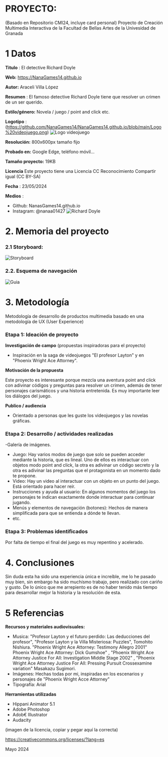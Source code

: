 # PROYECTO: 

(Basado en Repositorio CMI24, incluye card personal)
Proyecto de Creación Multimedia Interactiva de la  Facultad de Bellas Artes de la Univesidad de Granada



# 1 Datos 



**Titulo** : El detective Richard Doyle

**Web:**   https://NanaGames14.github.io

**Autor:**  Araceli Villa López

**Resumen** : El famoso detective Richard Doyle tiene que resolver un crimen de un ser querido.

**Estilo/género:**  Novela / juego / point and click etc.

**Logotipo** : (https://github.com/NanaGames14/NanaGames14.github.io/blob/main/Logo%20videojuego.png) 
![Logo videojuego](https://github.com/NanaGames14/NanaGames14.github.io/assets/170507193/43d92585-fbff-4d39-a2fc-83b6d2135865)



**Resolución:** 800x600px tamaño fijo 

**Probado en:**     Google Edge, teléfono móvil...

**Tamaño proyecto:** 19KB 

**Licencia** Este proyecto tiene una Licencia CC Reconocimiento Compartir igual (CC BY-SA)

**Fecha** : 23/05/2024

**Medios** :

- Github: NanasGames14.github.io
- Instagram: @nanaa01427
![Richard Doyle](https://github.com/NanaGames14/NanaGames14.github.io/assets/170507193/de83d5d2-cecb-491e-a76e-025208890a16)




# 2. Memoria del proyecto 

### 2.1 Storyboard: 
![Storyboard](https://github.com/NanaGames14/NanaGames14.github.io/assets/170507193/8ca82bf0-8aed-4b2e-adf9-a32f858c48fb)







### 2.2. Esquema de navegación 
![Guia](https://github.com/NanaGames14/NanaGames14.github.io/assets/170507193/c03576ed-c8b6-42cb-aaba-f76690daccd4)










# 3. Metodología

Metodología de desarrollo de productos multimedia basado en una metodología de UX (User Experience)



### Etapa 1: Ideación de proyecto

**Investigación de campo** (propuestas inspiradoras para el proyecto)

- Inspiración en la saga de videojuegos "El profesor Layton" y en "Phoenix Wright Ace Attorney".
  



**Motivación de la propuesta** 

Este  proyecto es interesante porque mezcla una aventura point and click con adivinar códigos y preguntas para resolver un crimen, además de tener personajes carismáticos y una historia entretenida. Es muy importante leer los diálogos del juego. 



**Publico / audiencia**

- Orientado a personas que les guste los videojuegos y las novelas gráficas. 





### Etapa 2: Desarrollo / actividades realizadas

-Galería de imágenes. 
- Juego: Hay varios modos de juego que solo se pueden acceder mediante la historia, que es lineal. Uno de ellos es interactuar con objetos modo point and click, la otra es adivinar un código secreto y la otra es adivinar las preguntas que el protagonista en un momento dado te propone.  
- Video: Hay un video al interactuar con un objeto en un punto del juego. Está orientado para hacer reír. 
- Instrucciones y ayuda al usuario: En algunos momentos del juego los personajes te indican exactamente donde interactuar para continuar jugando. 
- Menús y elementos de navegación (botones): Hechos de manera simplificada para que se entienda a dónde te llevan. 
- etc.



### Etapa 3: Problemas identificados

Por falta de tiempo el final del juego es muy repentino y acelerado.



# 4. Conclusiones 

Sin duda esta ha sido una experiencia única e increíble, me lo he pasado muy bien, sin embargo ha sido muchísmo trabajo, pero realizado con cariño y gusto. De lo único que me arrepiento es de no haber tenido más tiempo para desarrollar mejor la historia y la resolución de esta.







# 5 Referencias 


**Recursos y materiales audiovisuales:**

* Musica:  "Profesor Layton y el futuro perdido: Las deducciones del profesor", "Profesor Layton y la Villa Misteriosa: Puzzles", Tomohito Nishiura.
  "Phoenix Wright Ace Attorney: Testimony Allegro 2001" Phoenix Wright Ace Attorney: Dick Gumshoe" , "Phoenix Wright Ace Attorney Justice For All: Investigation Middle Stage 2002" , "Phoenix Wright Ace Attorney Justice For All: Pressing Pursuit Crossexamine variation" Masakazu Sugimori.
* Imágenes:  Hechas todas por mi, inspiradas en los escenarios y personajes de "Phoenix Wright Acce Attorney"
* Tipografía: Arial

**Herramientas utilizadas**

- Hippani Animator 5.1
- Adobe Photoshop
- Adob€ Illustrator
- Audacity



(imagen de la licencia, copiar y pegar aquí la correcta)

https://creativecommons.org/licenses/?lang=es

Mayo 2024
